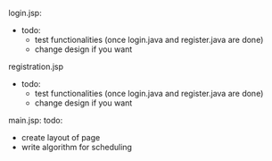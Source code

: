 login.jsp:
- todo:
  - test functionalities (once login.java and register.java are done)
  - change design if you want
  
registration.jsp
- todo:
  - test functionalities (once login.java and register.java are done)
  - change design if you want

main.jsp:
todo:
- create layout of page
- write algorithm for scheduling


